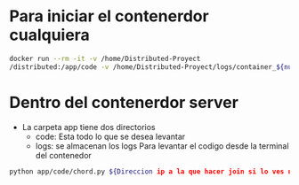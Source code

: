 
# Para iniciar el contenerdor cualquiera
```bash
docker run --rm -it -v /home/Distributed-Proyect
/distributed:/app/code -v /home/Distributed-Proyect/logs/container_${numero del contenedor a levantar}:/app/logs cp4 /bin/bash

```
# Dentro del contenerdor server
- La carpeta app  tiene dos directorios
    - code: Esta todo lo que se desea levantar
    - logs: se almacenan los logs 
Para levantar el codigo desde la terminal del contenedor 
```bash 
python app/code/chord.py ${Direccion ip a la que hacer join si lo ves necesario}
```
